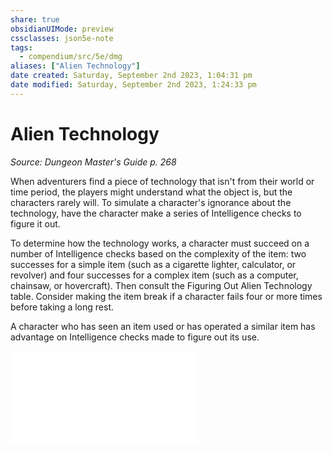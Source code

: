 ```yaml
---
share: true
obsidianUIMode: preview
cssclasses: json5e-note
tags:
  - compendium/src/5e/dmg
aliases: ["Alien Technology"]
date created: Saturday, September 2nd 2023, 1:04:31 pm
date modified: Saturday, September 2nd 2023, 1:24:33 pm
---
```

# Alien Technology

*Source: Dungeon Master's Guide p. 268* 

When adventurers find a piece of technology that isn't from their world or time period, the players might understand what the object is, but the characters rarely will. To simulate a character's ignorance about the technology, have the character make a series of Intelligence checks to figure it out.

To determine how the technology works, a character must succeed on a number of Intelligence checks based on the complexity of the item: two successes for a simple item (such as a cigarette lighter, calculator, or revolver) and four successes for a complex item (such as a computer, chainsaw, or hovercraft). Then consult the Figuring Out Alien Technology table. Consider making the item break if a character fails four or more times before taking a long rest.

A character who has seen an item used or has operated a similar item has advantage on Intelligence checks made to figure out its use.

![Figuring Out Alien Technology](figuring-out-alien-technology.md#)